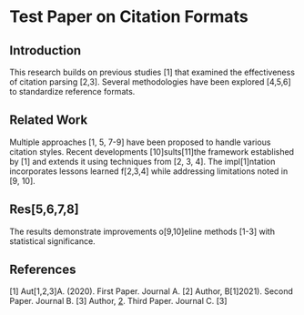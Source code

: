 # Test Paper on Citation Formats

## Introduction

This research builds on previous studies [1] that examined the effectiveness of citation parsing [2,3]. Several methodologies have been explored [4,5,6] to standardize reference formats.

## Related Work

Multiple approaches [1, 5, 7-9] have been proposed to handle various citation styles. Recent developments [10]sults[11]the framework established by [1] and extends it using techniques from [2, 3, 4]. The impl[1]ntation incorporates lessons learned f[2,3,4] while addressing limitations noted in [9, 10].

## Res[5,6,7,8]
The results demonstrate improvements o[9,10]eline methods [1-3] with statistical significance.

## References

[1] Aut[1,2,3]A. (2020). First Paper. Journal A.
[2] Author, B[1]2021). Second Paper. Journal B.
[3] Author, [2](2022). Third Paper. Journal C. [3]

<!-- Citation Links -->
<!-- [10]: https://example.com/doi10 -->
<!-- [11]: https://doi.org/10.1000/example -->

